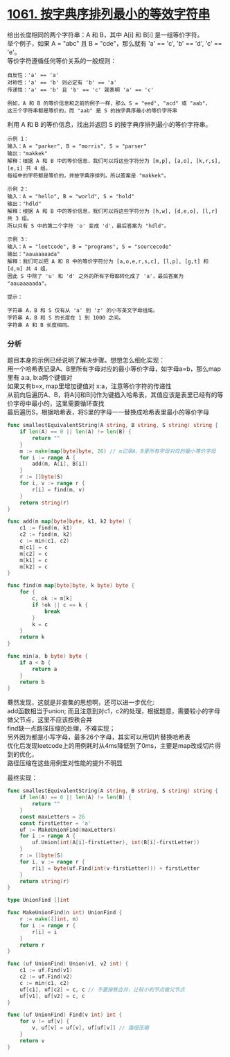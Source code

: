 # [1061. 按字典序排列最小的等效字符串](https://leetcode-cn.com/problems/lexicographically-smallest-equivalent-string)
给出长度相同的两个字符串：A 和 B，其中 A[i] 和 B[i] 是一组等价字符。  
举个例子，如果 A = "abc" 且 B = "cde"，那么就有 'a' == 'c', 'b' == 'd', 'c' == 'e'。  
等价字符遵循任何等价关系的一般规则：

    自反性：'a' == 'a'
    对称性：'a' == 'b' 则必定有 'b' == 'a'
    传递性：'a' == 'b' 且 'b' == 'c' 就表明 'a' == 'c'
    
    例如，A 和 B 的等价信息和之前的例子一样，那么 S = "eed", "acd" 或 "aab"，
    这三个字符串都是等价的，而 "aab" 是 S 的按字典序最小的等价字符串

利用 A 和 B 的等价信息，找出并返回 S 的按字典序排列最小的等价字符串。
```
示例 1：
输入：A = "parker", B = "morris", S = "parser"
输出："makkek"
解释：根据 A 和 B 中的等价信息，我们可以将这些字符分为 [m,p], [a,o], [k,r,s], [e,i] 共 4 组。
每组中的字符都是等价的，并按字典序排列。所以答案是 "makkek"。

示例 2：
输入：A = "hello", B = "world", S = "hold"
输出："hdld"
解释：根据 A 和 B 中的等价信息，我们可以将这些字符分为 [h,w], [d,e,o], [l,r] 共 3 组。
所以只有 S 中的第二个字符 'o' 变成 'd'，最后答案为 "hdld"。

示例 3：
输入：A = "leetcode", B = "programs", S = "sourcecode"
输出："aauaaaaada"
解释：我们可以把 A 和 B 中的等价字符分为 [a,o,e,r,s,c], [l,p], [g,t] 和 [d,m] 共 4 组，
因此 S 中除了 'u' 和 'd' 之外的所有字母都转化成了 'a'，最后答案为 "aauaaaaada"。

提示：

字符串 A，B 和 S 仅有从 'a' 到 'z' 的小写英文字母组成。
字符串 A，B 和 S 的长度在 1 到 1000 之间。
字符串 A 和 B 长度相同。
```
### 分析
题目本身的示例已经说明了解决步骤。想想怎么细化实现：  
用一个哈希表记录A、B里所有字母对应的最小等价字母，如字母a=b，那么map里有 a:a, b:a两个键值对  
如果又有b=x, map里增加键值对 x:a，注意等价字符的传递性  
从前向后遍历A、B，将A[i]和B[i]作为键插入哈希表，其值应该是表里已经有的等价字母中最小的，这里需要循环查找  
最后遍历S，根据哈希表，将S里的字母一一替换成哈希表里最小的等价字母
```go
func smallestEquivalentString(A string, B string, S string) string {
	if len(A) == 0 || len(A) != len(B) {
		return ""
	}
	m := make(map[byte]byte, 26) // m记录A、B里所有字母对应的最小等价字母
	for i := range A {
		add(m, A[i], B[i])
	}
	r := []byte(S)
	for i, v := range r {
		r[i] = find(m, v)
	}
	return string(r)
}

func add(m map[byte]byte, k1, k2 byte) {
	c1 := find(m, k1)
	c2 := find(m, k2)
	c := min(c1, c2)
	m[c1] = c
	m[c2] = c
	m[k1] = c
	m[k2] = c
}

func find(m map[byte]byte, k byte) byte {
	for {
		c, ok := m[k]
		if !ok || c == k {
			break
		}
		k = c
	}
	return k
}

func min(a, b byte) byte {
	if a < b {
		return a
	}
	return b
}
```
蓦然发现，这就是并查集的思想啊，还可以进一步优化:  
add函数相当于union; 而且注意到对c1，c2的处理，根据题意，需要较小的字母做父节点，这里不应该按秩合并  
find缺一点路径压缩的处理，不难实现；  
另外因为都是小写字母，最多26个字母，其实可以用切片替换哈希表  
优化后发现leetcode上的用例耗时从4ms降低到了0ms，主要是map改成切片得到的优化，  
路径压缩在这些用例里对性能的提升不明显

最终实现：
```go
func smallestEquivalentString(A string, B string, S string) string {
	if len(A) == 0 || len(A) != len(B) {
		return ""
	}
	const maxLetters = 26
	const firstLetter = 'a'
	uf := MakeUnionFind(maxLetters)
	for i := range A {
		uf.Union(int(A[i]-firstLetter), int(B[i]-firstLetter))
	}
	r := []byte(S)
	for i, v := range r {
		r[i] = byte(uf.Find(int(v-firstLetter))) + firstLetter
	}
	return string(r)
}

type UnionFind []int

func MakeUnionFind(n int) UnionFind {
	r := make([]int, n)
	for i := range r {
		r[i] = i
	}
	return r
}

func (uf UnionFind) Union(v1, v2 int) {
	c1 := uf.Find(v1)
	c2 := uf.Find(v2)
	c := min(c1, c2)
	uf[c1], uf[c2] = c, c // 不要按秩合并，让较小的节点做父节点
	uf[v1], uf[v2] = c, c
}

func (uf UnionFind) Find(v int) int {
	for v != uf[v] {
		v, uf[v] = uf[v], uf[uf[v]] // 路径压缩
	}
	return v
}
```